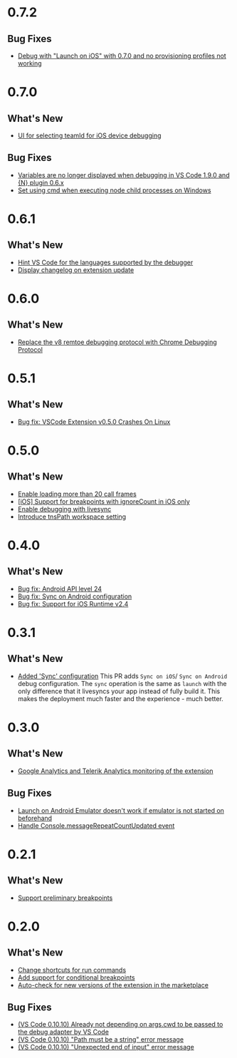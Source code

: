0.7.2
=====

## Bug Fixes
- [Debug with "Launch on iOS" with 0.7.0 and no provisioning profiles not working](https://github.com/NativeScript/nativescript-vscode-extension/issues/133)

0.7.0
=====

## What's New
- [UI for selecting teamId for iOS device debugging](https://github.com/NativeScript/nativescript-vscode-extension/issues/93)

## Bug Fixes
- [Variables are no longer displayed when debugging in VS Code 1.9.0 and {N} plugin 0.6.x](https://github.com/NativeScript/nativescript-vscode-extension/issues/112)
- [Set using cmd when executing node child processes on Windows](https://github.com/NativeScript/nativescript-vscode-extension/issues/121)


0.6.1
=====

## What's New
- [Hint VS Code for the languages supported by the debugger](https://github.com/NativeScript/nativescript-vscode-extension/issues/111)
- [Display changelog on extension update](https://github.com/NativeScript/nativescript-vscode-extension/issues/91)

0.6.0
=====

## What's New
- [Replace the v8 remtoe debugging protocol with Chrome Debugging Protocol](https://github.com/NativeScript/nativescript-vscode-extension/pull/107)

0.5.1
=====

## What's New
- [Bug fix: VSCode Extension v0.5.0 Crashes On Linux](https://github.com/NativeScript/nativescript-vscode-extension/issues/100)

0.5.0
=====

## What's New
- [Enable loading more than 20 call frames](https://github.com/NativeScript/nativescript-vscode-extension/pull/98)
- [[iOS] Support for breakpoints with ignoreCount in iOS only](https://github.com/NativeScript/nativescript-vscode-extension/pull/97)
- [Enable debugging with livesync](https://github.com/NativeScript/nativescript-vscode-extension/pull/96)
- [Introduce tnsPath workspace setting](https://github.com/NativeScript/nativescript-vscode-extension/commit/1c327fff71b3e3551da308aad3d596ebc06bc4d5)

0.4.0
=====

## What's New
- [Bug fix: Android API level 24](https://github.com/NativeScript/nativescript-vscode-extension/pull/79)
- [Bug fix: Sync on Android configuration](https://github.com/NativeScript/nativescript-vscode-extension/pull/89)
- [Bug fix: Support for iOS Runtime v2.4](https://github.com/NativeScript/nativescript-vscode-extension/commit/506766e4347a91e8c651e2da644ed14285e2a3f4)

0.3.1
=====

## What's New
- [Added 'Sync' configuration](https://github.com/NativeScript/nativescript-vscode-extension/pull/65)
This PR adds `Sync on iOS`/ `Sync on Android` debug configuration. The `sync` operation is the same as `launch` with the only difference that it livesyncs your app instead of fully build it. This makes the deployment much faster and the experience - much better.


0.3.0
=====

## What's New
- [Google Analytics and Telerik Analytics monitoring of the extension](https://github.com/NativeScript/nativescript-vscode-extension/pull/54)

## Bug Fixes
 - [Launch on Android Emulator doesn't work if emulator is not started on beforehand](https://github.com/NativeScript/nativescript-vscode-extension/issues/44)
 - [Handle Console.messageRepeatCountUpdated event](https://github.com/NativeScript/nativescript-vscode-extension/issues/36)

0.2.1
=====

## What's New
- [Support preliminary breakpoints](https://github.com/NativeScript/nativescript-vscode-extension/pull/30)

0.2.0
=====

## What's New
- [Change shortcuts for run commands](https://github.com/NativeScript/nativescript-vscode-extension/issues/18)
- [Add support for conditional breakpoints](https://github.com/NativeScript/nativescript-vscode-extension/issues/22)
- [Auto-check for new versions of the extension in the marketplace](https://github.com/NativeScript/nativescript-vscode-extension/issues/32)

## Bug Fixes
- [(VS Code 0.10.10) Already not depending on args.cwd to be passed to the debug adapter by VS Code](https://github.com/NativeScript/nativescript-vscode-extension/commit/1ec44c35a51e67669263bf6033f48c271052e4ea)
- [(VS Code 0.10.10) "Path must be a string" error message](https://github.com/NativeScript/nativescript-vscode-extension/issues/27)
- [(VS Code 0.10.10) "Unexpected end of input" error message](https://github.com/NativeScript/nativescript-vscode-extension/issues/28)

